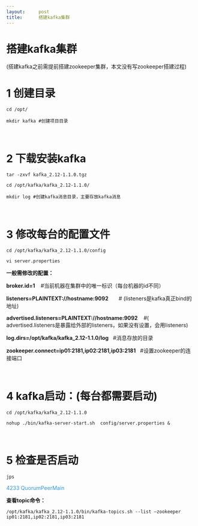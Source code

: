 ```yaml
---
layout:     post
title:      搭建kafka集群
---
```

<div id="article_content" class="article_content clearfix csdn-tracking-statistics" data-pid="blog" data-mod="popu_307" data-dsm="post">
								            <link rel="stylesheet" href="https://csdnimg.cn/release/phoenix/template/css/ck_htmledit_views-f76675cdea.css">
						<div class="htmledit_views" id="content_views">
                <h1 style="margin-left:0cm;">搭建kafka集群</h1>

<p style="margin-left:0cm;">(搭建kafka之前需提前搭建zookeeper集群，本文没有写zookeeper搭建过程)</p>

<h1 style="margin-left:0cm;">1 创建目录</h1>

<pre class="has">
<code class="hljs">cd /opt/

mkdir kafka #创建项目目录</code></pre>

<p style="margin-left:0cm;"> </p>

<h1 style="margin-left:0cm;">2 下载安装kafka</h1>

<pre class="has">
<code class="hljs">tar -zxvf kafka_2.12-1.1.0.tgz

cd /opt/kafka/kafka_2.12-1.1.0/

mkdir log #创建kafka消息目录，主要存放kafka消息</code></pre>

<p> </p>

<h1 style="margin-left:0cm;">3 修改每台的配置文件</h1>

<pre class="has">
<code class="hljs">cd /opt/kafka/kafka_2.12-1.1.0/config

vi server.properties</code></pre>

<p style="margin-left:0cm;"><strong>一般需修改的配置：</strong></p>

<p style="margin-left:0cm;"><strong>broker.id=1 </strong>   #当前机器在集群中的唯一标识（每台机器的id不同）</p>

<p style="margin-left:0cm;"><strong>listeners=PLAINTEXT://hostname:9092</strong>       # (listeners是kafka真正bind的地址)</p>

<p style="margin-left:0cm;"><strong>advertised.listeners=PLAINTEXT://hostname:9092</strong>    #( advertised.listeners是暴露给外部的listeners，如果没有设置，会用listeners)</p>

<p style="margin-left:0cm;"><strong>log.dirs=/opt/kafka/kafka_2.12-1.1.0/log</strong>   #消息存放的目录</p>

<p style="margin-left:0cm;"><strong>zookeeper.connect=ip01:2181,ip02:2181,ip03:2181</strong>   #设置zookeeper的连接端口</p>

<p style="margin-left:0cm;"> </p>

<h1 style="margin-left:0cm;">4 kafka启动：(每台都需要启动)</h1>

<pre class="has">
<code class="hljs">cd /opt/kafka/kafka_2.12-1.1.0

nohup ./bin/kafka-server-start.sh  config/server.properties &amp;</code></pre>

<p style="margin-left:0cm;"> </p>

<h1 style="margin-left:0cm;">5 检查是否启动</h1>

<pre class="has">
<code class="hljs">jps</code></pre>

<p style="margin-left:0cm;"><span style="color:#3399ea;">4233 QuorumPeerMain</span></p>

<p style="margin-left:0cm;"><strong>查看topic命令：</strong></p>

<pre class="has">
<code class="hljs">/opt/kafka/kafka_2.12-1.1.0/bin/kafka-topics.sh --list –zookeeper ip01:2181,ip02:2181,ip03:2181</code></pre>

<p style="margin-left:0cm;"> </p>            </div>
                </div>